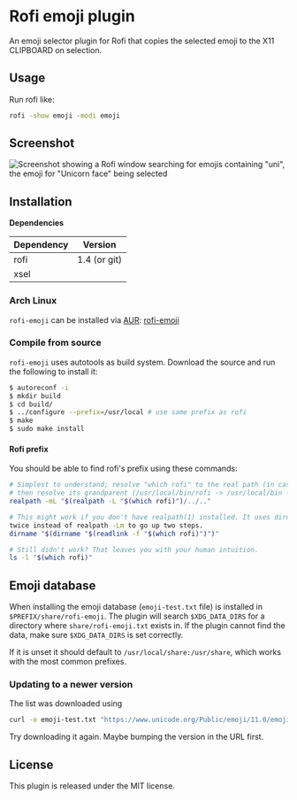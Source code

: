 # Rofi emoji plugin

An emoji selector plugin for Rofi that copies the selected emoji to the X11
CLIPBOARD on selection.

## Usage

Run rofi like:

```bash
rofi -show emoji -modi emoji
```

## Screenshot

![Screenshot showing a Rofi window searching for emojis containing "uni", the
emoji for "Unicorn face" being selected](screenshot.png)

## Installation

**Dependencies**

| Dependency | Version      |
|------------|--------------|
| rofi       | 1.4 (or git) |
| xsel       |              |

### Arch Linux

`rofi-emoji` can be installed via [AUR](https://aur.archlinux.org/):
[rofi-emoji](https://aur.archlinux.org/packages/rofi-emoji/)

### Compile from source

`rofi-emoji` uses autotools as build system. Download the source and run the following to install it:

```bash
$ autoreconf -i
$ mkdir build
$ cd build/
$ ../configure --prefix=/usr/local # use same prefix as rofi
$ make
$ sudo make install
```

#### Rofi prefix

You should be able to find rofi's prefix using these commands:

```bash
# Simplest to understand; resolve "which rofi" to the real path (in case it is a symlink),
# then resolve its grandparent (/usr/local/bin/rofi -> /usr/local/bin -> /usr/local)
realpath -mL "$(realpath -L "$(which rofi)")/../.."

# This might work if you don't have realpath(1) installed. It uses dirname
twice instead of realpath -Lm to go up two steps.
dirname "$(dirname "$(readlink -f "$(which rofi)")")"

# Still didn't work? That leaves you with your human intuition.
ls -l "$(which rofi)"
```

## Emoji database

When installing the emoji database (`emoji-test.txt` file) is installed in
`$PREFIX/share/rofi-emoji`. The plugin will search `$XDG_DATA_DIRS` for a
directory where `share/rofi-emoji.txt` exists in. If the plugin cannot find the
data, make sure `$XDG_DATA_DIRS` is set correctly.

If it is unset it should default to `/usr/local/share:/usr/share`, which works
with the most common prefixes.

### Updating to a newer version

The list was downloaded using

```bash
curl -o emoji-test.txt "https://www.unicode.org/Public/emoji/11.0/emoji-test.txt"
```

Try downloading it again. Maybe bumping the version in the URL first.

## License

This plugin is released under the MIT license.
